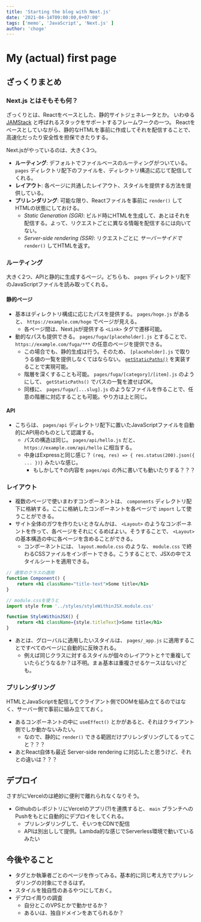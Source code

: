 ```yaml
---
title: 'Starting the blog with Next.js'
date: '2021-04-14T09:00:00,0+07:00'
tags: ['memo', 'JavaScript', 'Next.js' ]
author: 'choge'
---
```


# My (actual) first page

## ざっくりまとめ

### Next.js とはそもそも何？

ざっくりとは、Reactをベースとした、静的サイトジェネレータとか。
いわゆる [JAMStack](https://jamstack.org) と呼ばれるスタックをサポートするフレームワークの一つ。
Reactをベースとしていながら、静的なHTMLを事前に作成してそれを配信することで、高速化だったり安全性を担保できたりする。

Next.jsがやっているのは、大きく3つ。

* **ルーティング**: デフォルトでファイルベースのルーティングがついている。 `pages` ディレクトリ配下のファイルを、ディレクトリ構造に応じて配信してくれる。
* **レイアウト**: 各ページに共通したレイアウト、スタイルを提供する方法を提供している。
* **プリレンダリング**: 可能な限り、Reactファイルを事前に `render()` してHTMLの状態にしておける。
  * *Static Generation (SGR)*: ビルド時にHTMLを生成して、あとはそれを配信する。よって、リクエストごとに異なる情報を配信するには向いてない。
  * *Server-side rendering (SSR)*: リクエストごとに _サーバーサイドで_ `render()` してHTMLを返す。

### ルーティング

大きく2つ、APIと静的に生成するページ。どちらも、 `pages` ディレクトリ配下のJavaScriptファイルを読み取ってくれる。

#### 静的ページ

* 基本はディレクトリ構成に応じたパスを提供する。 `pages/hoge.js` があると、 `https://example.com/hoge` でページが見える。
  * 各ページ間は、Next.jsが提供する `<Link>` タグで遷移可能。
* 動的なパスも提供できる。 `pages/fuga/[placeholder].js` とすることで、 `https://example.com/fuga/***` の任意のページを提供できる。
  * この場合でも、静的生成は行う。そのため、 `[placeholder].js` で取りうる値の一覧を提供しなくてはならない。 [`getStaticPaths()`](https://nextjs.org/learn/basics/dynamic-routes/page-path-external-data) を実装することで実現可能。
  * 階層を深くすることも可能。 `pages/fuga/[category]/[item].js` のようにして、 `getStaticPaths()` でパスの一覧を渡せばOK。
  * 同様に、 `pages/fuga/[...slug].js` のようなファイルを作ることで、任意の階層に対応することも可能。やり方は上と同じ。

#### API

* こちらは、 `pages/api` ディレクトリ配下に置いたJavaScriptファイルを自動的にAPI用のものとして認識する。
  * パスの構造は同じ。 `pages/api/hello.js` だと、 `https://example.com/api/hello` に相当する。
  * 中身はExpressと同じ感じ？ `(req, res) => { res.status(200).json({ ... })}` みたいな感じ。
    * もしかして↑の内容を `pages/api` の外に書いても動いたりする？？？

### レイアウト

* 複数のページで使いまわすコンポーネントは、 `components` ディレクトリ配下に格納する。ここに格納したコンポーネントを各ページで `import` して使うことができる。
* サイト全体のガワを作りたいときなんかは、 `<Layout>` のようなコンポーネントを作って、各ページをそれにくるめばよい。そうすることで、 `<Layout>` の基本構造の中に各ページを含めることができる。
  * コンポーネントには、 `layout.module.css` のような、 `module.css` で終わるCSSファイルをインポートできる。こうすることで、JSXの中でスタイルシートを適用できる。

```jsx
// 通常のクラスの適用
function Component() {
    return <h1 className="title-text">Some title</h1>
}

// module.cssを使うと
import style from '../styles/styleWithinJSX.module.css'

function StyleWithinJSX() {
    return <h1 className={style.titleText}>Some title</h1>
}
```

* あとは、グローバルに適用したいスタイルは、 `pages/_app.js` に適用することですべてのページに自動的に反映される。
  * 例えば同じクラスに対するスタイルが個々のレイアウトと↑で重複していたらどうなるか？は不明。まぁ基本は重複させるケースはないけども。

### プリレンダリング

HTMLとJavaScriptを配信してクライアント側でDOMを組み立てるのではなく、サーバー側で事前に組み立てておく。

* あるコンポーネントの中に `useEffect()` とかがあると、それはクライアント側でしか動かないみたい。
  * なので、静的に `render()` できる範囲だけプリレンダリングしてるってこと？？？
* あとReact自体も最近 Server-side rendering に対応したと思うけど、それとの違いは？？？

## デプロイ

さすがにVercelのは絶妙に便利で離れられなくなりそう。

* GithubのレポジトリにVercelのアプリ(?)を連携すると、 `main` ブランチへのPushをもとに自動的にデプロイをしてくれる。
  * プリレンダリングして、そいつをCDNで配信
  * APIは別出しして提供。Lambda的な感じでServerless環境で動いているみたい

## 今後やること

* タグとか執筆者ごとのページを作ってみる。基本的に同じ考え方でプリレンダリングの対象にできるはず。
* スタイルを独自性のあるやつにしておく。
* デプロイ周りの調査
  * 自分とこのVPSとかで動かせるか？
  * あるいは、独自ドメインをあてられるか？
